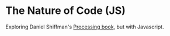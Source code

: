 The Nature of Code (JS)
=======================

Exploring Daniel Shiffman's [Processing book](http://natureofcode.com/), but
with Javascript.
